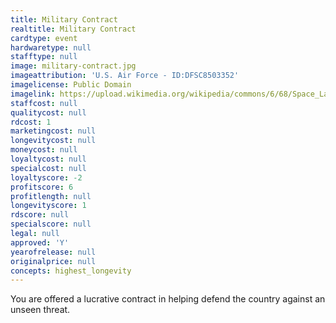 ```yaml
---
title: Military Contract
realtitle: Military Contract
cardtype: event
hardwaretype: null
stafftype: null
image: military-contract.jpg
imageattribution: 'U.S. Air Force - ID:DFSC8503352'
imagelicense: Public Domain
imagelink: https://upload.wikimedia.org/wikipedia/commons/6/68/Space_Laser_Satellite_Defense_System_Concept.jpg
staffcost: null
qualitycost: null
rdcost: 1
marketingcost: null
longevitycost: null
moneycost: null
loyaltycost: null
specialcost: null
loyaltyscore: -2
profitscore: 6
profitlength: null
longevityscore: 1
rdscore: null
specialscore: null
legal: null
approved: 'Y'
yearofrelease: null
originalprice: null
concepts: highest_longevity
---
```


You are offered a lucrative contract in helping defend the country against an unseen threat.
